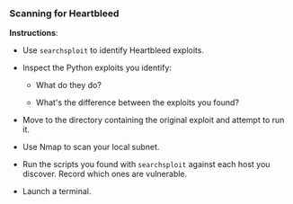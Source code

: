 ### Scanning for Heartbleed

**Instructions**:

  - Use `searchsploit` to identify Heartbleed exploits.

  - Inspect the Python exploits you identify:

    - What do they do?

    - What's the difference between the exploits you found?

  - Move to the directory containing the original exploit and attempt to run it.

  - Use Nmap to scan your local subnet.

  - Run the scripts you found with `searchsploit` against each host you discover. Record which ones are vulnerable.
- Launch a terminal.
